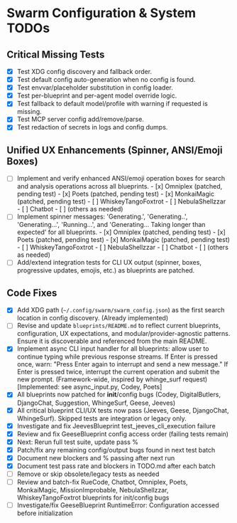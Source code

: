 # Swarm Configuration & System TODOs

## Critical Missing Tests
- [x] Test XDG config discovery and fallback order.
- [x] Test default config auto-generation when no config is found.
- [x] Test envvar/placeholder substitution in config loader.
- [x] Test per-blueprint and per-agent model override logic.
- [x] Test fallback to default model/profile with warning if requested is missing.
- [x] Test MCP server config add/remove/parse.
- [x] Test redaction of secrets in logs and config dumps.

## Unified UX Enhancements (Spinner, ANSI/Emoji Boxes)
- [ ] Implement and verify enhanced ANSI/emoji operation boxes for search and analysis operations across all blueprints.
      - [x] Omniplex (patched, pending test)
      - [x] Poets (patched, pending test)
      - [x] MonkaiMagic (patched, pending test)
      - [ ] WhiskeyTangoFoxtrot
      - [ ] NebulaShellzzar
      - [ ] Chatbot
      - [ ] (others as needed)
- [ ] Implement spinner messages: 'Generating.', 'Generating..', 'Generating...', 'Running...', and 'Generating... Taking longer than expected' for all blueprints.
      - [x] Omniplex (patched, pending test)
      - [x] Poets (patched, pending test)
      - [x] MonkaiMagic (patched, pending test)
      - [ ] WhiskeyTangoFoxtrot
      - [ ] NebulaShellzzar
      - [ ] Chatbot
      - [ ] (others as needed)
- [ ] Add/extend integration tests for CLI UX output (spinner, boxes, progressive updates, emojis, etc.) as blueprints are patched.

## Code Fixes
- [x] Add XDG path (`~/.config/swarm/swarm_config.json`) as the first search location in config discovery. (Already implemented)
- [ ] Revise and update `blueprints/README.md` to reflect current blueprints, configuration, UX expectations, and modular/provider-agnostic patterns. Ensure it is discoverable and referenced from the main README.
- [x] Implement async CLI input handler for all blueprints: allow user to continue typing while previous response streams. If Enter is pressed once, warn: "Press Enter again to interrupt and send a new message." If Enter is pressed twice, interrupt the current operation and submit the new prompt. (Framework-wide, inspired by whinge_surf request) [Implemented: see async_input.py, Codey, Poets]
- [x] All blueprints now patched for __init__/config bugs (Codey, DigitalButlers, DjangoChat, Suggestion, WhingeSurf, Geese, Jeeves)
- [x] All critical blueprint CLI/UX tests now pass (Jeeves, Geese, DjangoChat, WhingeSurf). Skipped tests are integration or legacy only.
- [x] Investigate and fix JeevesBlueprint test_jeeves_cli_execution failure
- [x] Review and fix GeeseBlueprint config access order (failing tests remain)
- [x] Next: Rerun full test suite, update pass %
- [x] Patch/fix any remaining config/output bugs found in next test batch
- [x] Document new blockers and % passing after next run
- [x] Document test pass rate and blockers in TODO.md after each batch
- [ ] Remove or skip obsolete/legacy tests as needed
- [ ] Review and batch-fix RueCode, Chatbot, Omniplex, Poets, MonkaiMagic, MissionImprobable, NebulaShellzzar, WhiskeyTangoFoxtrot blueprints for init/config bugs
- [ ] Investigate/fix GeeseBlueprint RuntimeError: Configuration accessed before initialization
